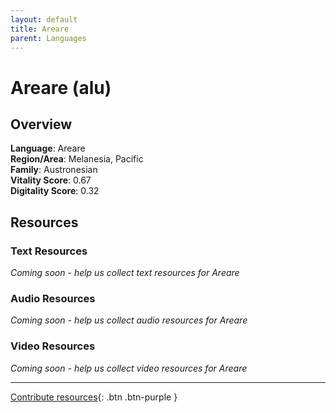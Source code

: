 ```yaml
---
layout: default
title: Areare
parent: Languages
---
```


# Areare (alu)

## Overview

**Language**: Areare  
**Region/Area**: Melanesia, Pacific  
**Family**: Austronesian  
**Vitality Score**: 0.67  
**Digitality Score**: 0.32  

## Resources

### Text Resources
*Coming soon - help us collect text resources for Areare*

### Audio Resources
*Coming soon - help us collect audio resources for Areare*

### Video Resources
*Coming soon - help us collect video resources for Areare*

---

[Contribute resources](https://fairtrain.github.io/){: .btn .btn-purple }
